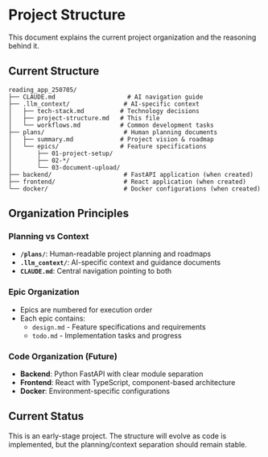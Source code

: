 # Project Structure

This document explains the current project organization and the reasoning behind it.

## Current Structure

```
reading_app_250705/
├── CLAUDE.md                    # AI navigation guide
├── .llm_context/               # AI-specific context
│   ├── tech-stack.md          # Technology decisions
│   ├── project-structure.md   # This file
│   └── workflows.md           # Common development tasks
├── plans/                      # Human planning documents
│   ├── summary.md             # Project vision & roadmap
│   └── epics/                 # Feature specifications
│       ├── 01-project-setup/
│       ├── 02-*/
│       └── 03-document-upload/
├── backend/                    # FastAPI application (when created)
├── frontend/                   # React application (when created)
└── docker/                     # Docker configurations (when created)
```

## Organization Principles

### Planning vs Context
- **`/plans/`**: Human-readable project planning and roadmaps
- **`.llm_context/`**: AI-specific context and guidance documents
- **`CLAUDE.md`**: Central navigation pointing to both

### Epic Organization
- Epics are numbered for execution order
- Each epic contains:
  - `design.md` - Feature specifications and requirements
  - `todo.md` - Implementation tasks and progress

### Code Organization (Future)
- **Backend**: Python FastAPI with clear module separation
- **Frontend**: React with TypeScript, component-based architecture
- **Docker**: Environment-specific configurations

## Current Status
This is an early-stage project. The structure will evolve as code is implemented, but the planning/context separation should remain stable.